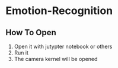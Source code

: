 # Emotion-Recognition

## How To Open
1. Open it with jutypter notebook or others
2. Run it
3. The camera kernel will be opened
